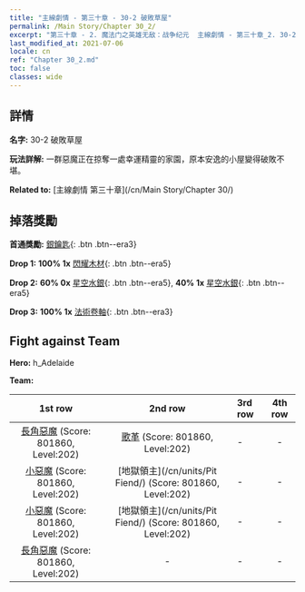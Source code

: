 ```yaml
---
title: "主線劇情 - 第三十章 - 30-2 破敗草屋"
permalink: /Main Story/Chapter 30_2/
excerpt: "第三十章 - 2. 魔法门之英雄无敌：战争纪元  主線劇情 - 第三十章_2. 30-2 破敗草屋"
last_modified_at: 2021-07-06
locale: cn
ref: "Chapter 30_2.md"
toc: false
classes: wide
---
```


## 詳情

 **名字:** 30-2 破敗草屋

 **玩法詳解:** 一群惡魔正在掠奪一處幸運精靈的家園，原本安逸的小屋變得破敗不堪。

 **Related to:** [主線劇情 第三十章](/cn/Main Story/Chapter 30/)

## 掉落獎勵

 **首通獎勵:** [銀鑰匙](/cn/Items/con_693/){: .btn .btn--era3}

 **Drop 1:** **100% 1x** [閃耀木材](/cn/Items/mat_97/){: .btn .btn--era5}

 **Drop 2:** **60% 0x** [星空水銀](/cn/Items/mat_91/){: .btn .btn--era5}, **40% 1x** [星空水銀](/cn/Items/mat_91/){: .btn .btn--era5}

 **Drop 3:** **100% 1x** [法術卷軸](/cn/Items/con_694/){: .btn .btn--era3}


## Fight against Team
 **Hero:** h_Adelaide

 **Team:**


  | 1st row | 2nd row | 3rd row | 4th row |
  |:----:|:----:|:----|:----:|
  | [長角惡魔](/cn/units/Demon/) (Score: 801860, Level:202)  | [歌革](/cn/units/Gog/) (Score: 801860, Level:202)  | - | - |
  | [小惡魔](/cn/units/Imp/) (Score: 801860, Level:202)  | [地獄領主](/cn/units/Pit Fiend/) (Score: 801860, Level:202)  | - | - |
  | [小惡魔](/cn/units/Imp/) (Score: 801860, Level:202)  | [地獄領主](/cn/units/Pit Fiend/) (Score: 801860, Level:202)  | - | - |
  | [長角惡魔](/cn/units/Demon/) (Score: 801860, Level:202)  | - | - | - |


